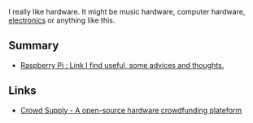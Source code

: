 I really like hardware. It might be music hardware, computer hardware, [electronics](../electronics/) or anything like this.

## Summary

* [Raspberry Pi : Link I find useful, some advices and thoughts.](Raspberry%20Pi.md)

## Links
- [Crowd Supply - A open-source hardware crowdfunding plateform](https://www.crowdsupply.com/)

